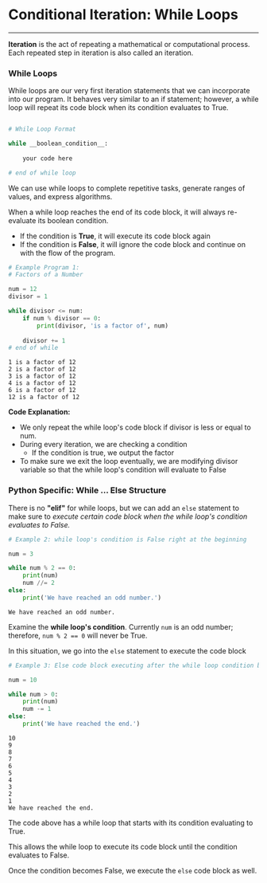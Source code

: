 # Conditional Iteration: While Loops
---

**Iteration** is the act of repeating a mathematical or computational process. Each repeated step in iteration is also called an iteration.

### While Loops

While loops are our very first iteration statements that we can incorporate into our program. It behaves very similar to an if statement; however, a while loop will repeat its code block when its condition evaluates to True.

```python

# While Loop Format

while __boolean_condition__:
    
    your code here

# end of while loop
```

We can use while loops to complete repetitive tasks, generate ranges of values, and express algorithms.

When a while loop reaches the end of its code block, it will always re-evaluate its boolean condition.
- If the condition is **True**, it will execute its code block again
- If the condition is **False**, it will ignore the code block and continue on with the flow of the program.


```python
# Example Program 1:
# Factors of a Number

num = 12
divisor = 1

while divisor <= num:
    if num % divisor == 0:
        print(divisor, 'is a factor of', num)
    
    divisor += 1
# end of while
```

    1 is a factor of 12
    2 is a factor of 12
    3 is a factor of 12
    4 is a factor of 12
    6 is a factor of 12
    12 is a factor of 12


**Code Explanation:**
- We only repeat the while loop's code block if divisor is less or equal to num.
- During every iteration, we are checking a condition
    - If the condition is true, we output the factor
- To make sure we exit the loop eventually, we are modifying divisor variable so that the while loop's condition will evaluate to False

### Python Specific: While ... Else Structure

There is no **"elif"** for while loops, but we can add an ```else``` statement to make sure to _execute certain code block when the while loop's condition evaluates to False._


```python
# Example 2: while loop's condition is False right at the beginning

num = 3

while num % 2 == 0:
    print(num)
    num //= 2
else:
    print('We have reached an odd number.')
```

    We have reached an odd number.


Examine the __while loop's condition__. Currently ```num``` is an odd number; therefore, ```num % 2 == 0``` will never be True.

In this situation, we go into the ```else``` statement to execute the code block


```python
# Example 3: Else code block executing after the while loop condition becomes False

num = 10

while num > 0:
    print(num)
    num -= 1
else:
    print('We have reached the end.')
```

    10
    9
    8
    7
    6
    5
    4
    3
    2
    1
    We have reached the end.


The code above has a while loop that starts with its condition evaluating to True. 

This allows the while loop to execute its code block until the condition evaluates to False.

Once the condition becomes False, we execute the ```else``` code block as well.
